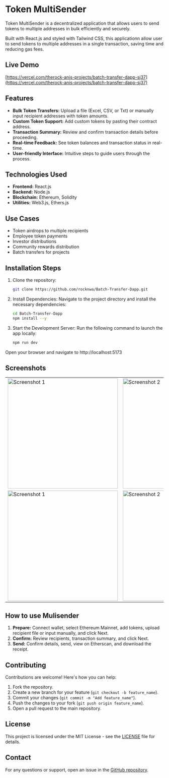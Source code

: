# Token MultiSender

Token MultiSender is a decentralized application that allows users to send tokens to multiple addresses in bulk efficiently and securely.

Built with React.js and styled with Tailwind CSS, this applicationn allow user to send tokens to multiple addresses in a single transaction, saving time and reducing gas fees.

## Live Demo
[https://vercel.com/therock-anis-projects/batch-transfer-dapp-sj37](https://vercel.com/therock-anis-projects/batch-transfer-dapp-sj37)

## Features

- **Bulk Token Transfers:** Upload a file (Excel, CSV, or Txt) or manually input recipient addresses with token amounts.
- **Custom Token Support:** Add custom tokens by pasting their contract address.
- **Transaction Summary:** Review and confirm transaction details before proceeding.
- **Real-time Feedback:** See token balances and transaction status in real-time.
- **User-friendly Interface:** Intuitive steps to guide users through the process.


## Technologies Used
- **Frontend:** React.js
- **Backend:** Node.js
- **Blockchain:** Ethereum, Solidity
- **Utilities:** Web3.js, Ethers.js

## Use Cases
- Token airdrops to multiple recipients
- Employee token payments
- Investor distributions
- Community rewards distribution
- Batch transfers for projects


## Installation Steps
1. Clone the repository:
    ```bash
    git clone https://github.com/rocknwa/Batch-Transfer-Dapp.git
    ```
2. Install Dependencies: Navigate to the project directory and install the necessary dependencies:
    ```bash
    cd Batch-Transfer-Dapp
    npm install --y
    ```
    
4. Start the Development Server: Run the following command to launch the app locally:
    ```bash
    npm run dev
    ```
Open your browser and navigate to http://localhost:5173

## Screenshots

<table>
  <tr>
    <td><img src="https://github.com/user-attachments/assets/1452732c-7575-4b85-9aaa-78d82f40f4dc" alt="Screenshot 1" width="350"></td>
    <td><img src="https://github.com/user-attachments/assets/6f5280ed-d220-41c9-a748-d129bd288ebd6" alt="Screenshot 2" width="350"></td>
    <td><img src="https://github.com/user-attachments/assets/4166d644-1ee2-4963-be0c-faf7646da38a" alt="Screenshot 3" width="350"></td>
    <td><img src="https://github.com/user-attachments/assets/caf8b05e-539f-459e-a430-18259cd6c4ae" alt="Screenshot 4" width="350"></td>
  </tr>
  <tr>
    <td><img src="https://github.com/user-attachments/assets/629d9422-4835-4ab3-83ae-1be8f50acbb2" alt="Screenshot 1" width="350"></td>
    <td><img src="https://github.com/user-attachments/assets/5e6ce367-b346-47a0-b940-627059d7503f" alt="Screenshot 2" width="350"></td>
  </tr>
</table>

## How to use Mulisender

1. **Prepare:** Connect wallet, select Ethereum Mainnet, add tokens, upload recipient file or input manually, and click Next.
2. **Confirm:** Review recipients, transaction summary, and click Next.
4. **Send:** Confirm details, send, view on Etherscan, and download the receipt.



## Contributing

Contributions are welcome! Here's how you can help: 

1. Fork the repository.
2. Create a new branch for your feature (`git checkout -b feature_name`).
3. Commit your changes (`git commit -m "Add feature_name"`).
4. Push the changes to your fork (`git push origin feature_name`).
5. Open a pull request to the main repository.

## License

This project is licensed under the MIT License - see the [LICENSE](https://github.com/rocknwa/Batch-Transfer-Dapp/blob/main/LICENSE) file for details.


## Contact

For any questions or support, open an issue in the [GitHub repository](https://github.com/rocknwa/Batch-Transfer-Dapp/issues).

